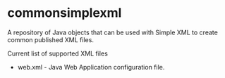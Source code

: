 commonsimplexml
===============

A repository of Java objects that can be used with Simple XML to create common published XML files.

Current list of supported XML files
- web.xml - Java Web Application configuration file.
